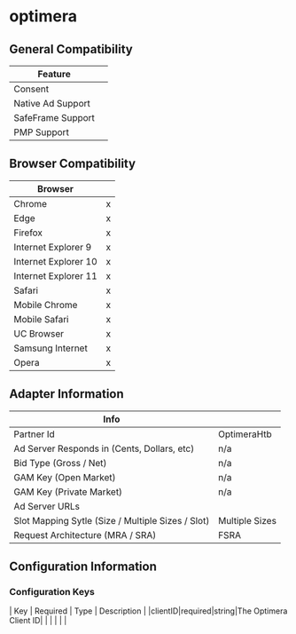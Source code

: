 # optimera
## General Compatibility
|Feature|  |
|---|---|
| Consent |  |
| Native Ad Support |  |
| SafeFrame Support |  |
| PMP Support | |
 
## Browser Compatibility
| Browser |  |
|--- |---|
| Chrome | x |
| Edge | x |
| Firefox | x |
| Internet Explorer 9 | x |
| Internet Explorer 10 | x |
| Internet Explorer 11 | x |
| Safari | x |
| Mobile Chrome | x |
| Mobile Safari | x |
| UC Browser | x |
| Samsung Internet | x |
| Opera | x |
 
## Adapter Information
| Info | |
|---|---|
| Partner Id | OptimeraHtb |
| Ad Server Responds in (Cents, Dollars, etc) | n/a |
| Bid Type (Gross / Net) | n/a |
| GAM Key (Open Market) | n/a |
| GAM Key (Private Market) | n/a |
| Ad Server URLs | |
| Slot Mapping Sytle (Size / Multiple Sizes / Slot) | Multiple Sizes |
| Request Architecture (MRA / SRA) | FSRA |
 
 
## Configuration Information
### Configuration Keys
| Key | Required | Type | Description |
|clientID|required|string|The Optimera Client ID|
| | | | |

